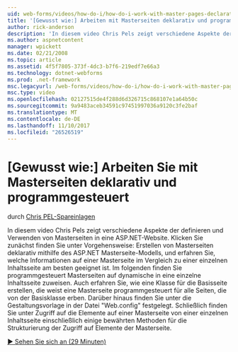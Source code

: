 ```yaml
---
uid: web-forms/videos/how-do-i/how-do-i-work-with-master-pages-declaratively-and-programmatically
title: '[Gewusst wie:] Arbeiten mit Masterseiten deklarativ und programmgesteuert | Microsoft Docs'
author: rick-anderson
description: 'In diesem video Chris Pels zeigt verschiedene Aspekte der definieren und Verwenden von Masterseiten in eine ASP.NET-Website. Erstens finden Sie unter Vorgehensweise: Erstellen von Masterseiten Declarati...'
ms.author: aspnetcontent
manager: wpickett
ms.date: 02/21/2008
ms.topic: article
ms.assetid: 4f5f7805-373f-4dc3-b7f6-219edf7e66a3
ms.technology: dotnet-webforms
ms.prod: .net-framework
msc.legacyurl: /web-forms/videos/how-do-i/how-do-i-work-with-master-pages-declaratively-and-programmatically
msc.type: video
ms.openlocfilehash: 02127515de4f288d6d326715c868107e1a64b50c
ms.sourcegitcommit: 9a9483aceb34591c97451997036a9120c3fe2baf
ms.translationtype: MT
ms.contentlocale: de-DE
ms.lasthandoff: 11/10/2017
ms.locfileid: "26526519"
---
```

<a name="how-do-i-work-with-master-pages-declaratively-and-programmatically"></a>[Gewusst wie:] Arbeiten Sie mit Masterseiten deklarativ und programmgesteuert
====================
durch [Chris PEL-Spareinlagen](https://twitter.com/chrispels)

In diesem video Chris Pels zeigt verschiedene Aspekte der definieren und Verwenden von Masterseiten in eine ASP.NET-Website. Klicken Sie zunächst finden Sie unter Vorgehensweise: Erstellen von Masterseiten deklarativ mithilfe des ASP.NET Masterseite-Modells, und erfahren Sie, welche Informationen auf einer Masterseite im Vergleich zu einer einzelnen Inhaltsseite am besten geeignet ist. Im folgenden finden Sie programmgesteuert Masterseiten auf dynamische in eine einzelne Inhaltsseite zuweisen. Auch erfahren Sie, wie eine Klasse für die Basisseite erstellen, die weist eine Masterseite programmgesteuert für alle Seiten, die von der Basisklasse erben. Darüber hinaus finden Sie unter die Gestaltungsvorlage in der Datei "Web.config" festgelegt. Schließlich finden Sie unter Zugriff auf die Elemente auf einer Masterseite von einer einzelnen Inhaltsseite einschließlich einige bewährten Methoden für die Strukturierung der Zugriff auf Elemente der Masterseite.

[&#9654; Sehen Sie sich an (29 Minuten)](https://channel9.msdn.com/Blogs/ASP-NET-Site-Videos/how-do-i-work-with-master-pages-declaratively-and-programmatically)
